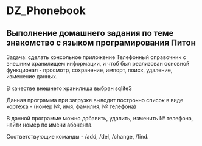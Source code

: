# DZ_Phonebook

## Выполнение домашнего задания по теме знакомство с языком програмирования Питон

Задача: сделать консольное приложение Телефонный справочник с внешним хранилищем информации, и чтоб был реализован основной функционал - просмотр, сохранение, импорт, поиск, удаление, изменение данных.

В качестве внешнего хранилища выбран sqlite3

Данная программа при загрузке выводит построчно список в виде кортежа - (номер №, имя, фамилия, № телефона)

В данной программе можно добавить, удалить, изменить № телефона, найти номер по имени абонента.

Соответствующие команды - /add, /del, /change, /find.
